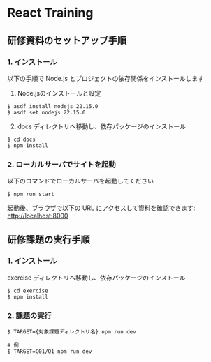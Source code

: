 # React Training

## 研修資料のセットアップ手順

### 1. インストール

以下の手順で Node.js とプロジェクトの依存関係をインストールします

1. Node.jsのインストールと設定

  ```shell
  $ asdf install nodejs 22.15.0
  $ asdf set nodejs 22.15.0
  ```

2. docs ディレクトリへ移動し、依存パッケージのインストール

  ```shell
  $ cd docs
  $ npm install
  ```

### 2. ローカルサーバでサイトを起動

以下のコマンドでローカルサーバを起動してください

```shell
$ npm run start
```

起動後、ブラウザで以下の URL にアクセスして資料を確認できます:
[http://localhost:8000](http://localhost:8000)

## 研修課題の実行手順

### 1. インストール

exercise ディレクトリへ移動し、依存パッケージのインストール

```shell
$ cd exercise
$ npm install
```

### 2. 課題の実行

```shell
$ TARGET={対象課題ディレクトリ名} npm run dev

# 例
$ TARGET=C01/Q1 npm run dev
```
